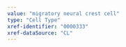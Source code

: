 ```yaml
---
value: "migratory neural crest cell"
type: "Cell Type"
xref-identifier: "0000333"
xref-dataSource: "CL"
---
```

